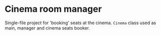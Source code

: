 # Cinema room manager
Single-file project for 'booking' seats at the cinema. `Cinema` class used as main, manager and cinema seats booker.